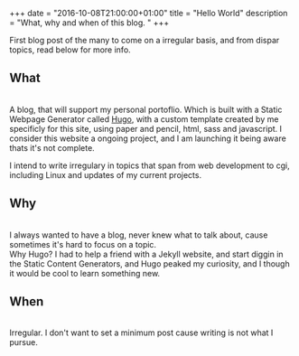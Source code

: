 +++
date = "2016-10-08T21:00:00+01:00"
title = "Hello World"
description = "What, why and when of this blog. "
+++

<div class="block__text--intro">
     First blog post of the many to come on a irregular basis, and from dispar topics, read below for more info.
 </div>

 <p class="block__text">
   <h2 class="block__subtitle"> What </h2><br>
   A blog, that will support my personal portoflio. Which is built with a Static Webpage Generator called <a href="https://gohugo.io/" class="block_link block__link--p">Hugo</a>, with a custom template created by me specificly for this site, using paper and pencil, html, sass and javascript. I consider this website a ongoing project, and I am launching it being aware thats it's not complete.
  </p>
  <p class="block__text">
  I intend to write irregulary in topics that span from web development to cgi, including Linux and updates of my current projects.
 </p>
  <p class="block__text">
<h2 class="block__subtitle"> Why </h2><br>
   I always wanted to have a blog, never knew what to talk about, cause sometimes it's hard to focus on a topic. <br>
   Why Hugo? I had to help a friend with a Jekyll website, and start diggin in the Static Content Generators, and Hugo peaked my curiosity, and I though it would be cool to learn something new.
 </p>

 <p class="block__text">
  <h2 class="block__subtitle"> When </h2><br>
  Irregular. I don't want to set a minimum post cause writing is not what I pursue.
 </p>

